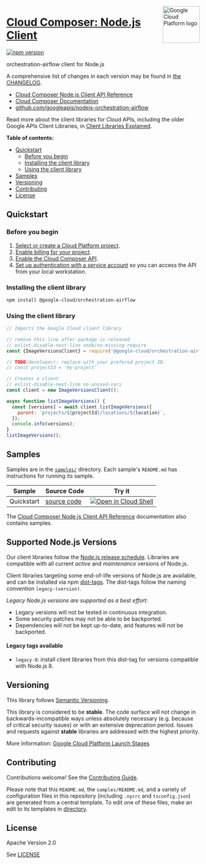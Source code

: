 [//]: # "This README.md file is auto-generated, all changes to this file will be lost."
[//]: # "To regenerate it, use `python -m synthtool`."
<img src="https://avatars2.githubusercontent.com/u/2810941?v=3&s=96" alt="Google Cloud Platform logo" title="Google Cloud Platform" align="right" height="96" width="96"/>

# [Cloud Composer: Node.js Client](https://github.com/googleapis/nodejs-orchestration-airflow)


[![npm version](https://img.shields.io/npm/v/@google-cloud/orchestration-airflow.svg)](https://www.npmjs.org/package/@google-cloud/orchestration-airflow)




orchestration-airflow client for Node.js


A comprehensive list of changes in each version may be found in
[the CHANGELOG](https://github.com/googleapis/nodejs-orchestration-airflow/blob/main/CHANGELOG.md).

* [Cloud Composer Node.js Client API Reference][client-docs]
* [Cloud Composer Documentation][product-docs]
* [github.com/googleapis/nodejs-orchestration-airflow](https://github.com/googleapis/nodejs-orchestration-airflow)

Read more about the client libraries for Cloud APIs, including the older
Google APIs Client Libraries, in [Client Libraries Explained][explained].

[explained]: https://cloud.google.com/apis/docs/client-libraries-explained

**Table of contents:**


* [Quickstart](#quickstart)
  * [Before you begin](#before-you-begin)
  * [Installing the client library](#installing-the-client-library)
  * [Using the client library](#using-the-client-library)
* [Samples](#samples)
* [Versioning](#versioning)
* [Contributing](#contributing)
* [License](#license)

## Quickstart

### Before you begin

1.  [Select or create a Cloud Platform project][projects].
1.  [Enable billing for your project][billing].
1.  [Enable the Cloud Composer API][enable_api].
1.  [Set up authentication with a service account][auth] so you can access the
    API from your local workstation.

### Installing the client library

```bash
npm install @google-cloud/orchestration-airflow
```


### Using the client library

```javascript
// Imports the Google Cloud client library

// remove this line after package is released
// eslint-disable-next-line node/no-missing-require
const {ImageVersionsClient} = require('@google-cloud/orchestration-airflow');

// TODO(developer): replace with your prefered project ID.
// const projectId = 'my-project'

// Creates a client
// eslint-disable-next-line no-unused-vars
const client = new ImageVersionsClient();

async function listImageVersions() {
  const [versions] = await client.listImageVersions({
    parent: `projects/${projectId}/locations/${location}`,
  });
  console.info(versions);
}
listImageVersions();

```



## Samples

Samples are in the [`samples/`](https://github.com/googleapis/nodejs-orchestration-airflow/tree/main/samples) directory. Each sample's `README.md` has instructions for running its sample.

| Sample                      | Source Code                       | Try it |
| --------------------------- | --------------------------------- | ------ |
| Quickstart | [source code](https://github.com/googleapis/nodejs-orchestration-airflow/blob/main/samples/quickstart.js) | [![Open in Cloud Shell][shell_img]](https://console.cloud.google.com/cloudshell/open?git_repo=https://github.com/googleapis/nodejs-orchestration-airflow&page=editor&open_in_editor=samples/quickstart.js,samples/README.md) |



The [Cloud Composer Node.js Client API Reference][client-docs] documentation
also contains samples.

## Supported Node.js Versions

Our client libraries follow the [Node.js release schedule](https://nodejs.org/en/about/releases/).
Libraries are compatible with all current _active_ and _maintenance_ versions of
Node.js.

Client libraries targeting some end-of-life versions of Node.js are available, and
can be installed via npm [dist-tags](https://docs.npmjs.com/cli/dist-tag).
The dist-tags follow the naming convention `legacy-(version)`.

_Legacy Node.js versions are supported as a best effort:_

* Legacy versions will not be tested in continuous integration.
* Some security patches may not be able to be backported.
* Dependencies will not be kept up-to-date, and features will not be backported.

#### Legacy tags available

* `legacy-8`: install client libraries from this dist-tag for versions
  compatible with Node.js 8.

## Versioning

This library follows [Semantic Versioning](http://semver.org/).



This library is considered to be **stable**. The code surface will not change in backwards-incompatible ways
unless absolutely necessary (e.g. because of critical security issues) or with
an extensive deprecation period. Issues and requests against **stable** libraries
are addressed with the highest priority.






More Information: [Google Cloud Platform Launch Stages][launch_stages]

[launch_stages]: https://cloud.google.com/terms/launch-stages

## Contributing

Contributions welcome! See the [Contributing Guide](https://github.com/googleapis/nodejs-orchestration-airflow/blob/main/CONTRIBUTING.md).

Please note that this `README.md`, the `samples/README.md`,
and a variety of configuration files in this repository (including `.nycrc` and `tsconfig.json`)
are generated from a central template. To edit one of these files, make an edit
to its templates in
[directory](https://github.com/googleapis/synthtool).

## License

Apache Version 2.0

See [LICENSE](https://github.com/googleapis/nodejs-orchestration-airflow/blob/main/LICENSE)

[client-docs]: https://cloud.google.com/nodejs/docs/reference/orchestration-airflow/latest
[product-docs]: https://cloud.google.com/composer/docs
[shell_img]: https://gstatic.com/cloudssh/images/open-btn.png
[projects]: https://console.cloud.google.com/project
[billing]: https://support.google.com/cloud/answer/6293499#enable-billing
[enable_api]: https://console.cloud.google.com/flows/enableapi?apiid=composer.googleapis.com
[auth]: https://cloud.google.com/docs/authentication/getting-started
